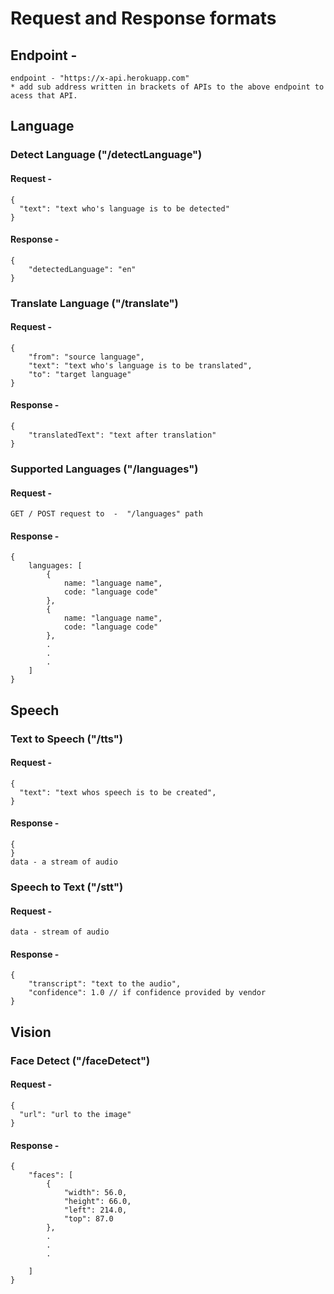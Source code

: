 # Request and Response formats

## Endpoint -
```
endpoint - "https://x-api.herokuapp.com"
* add sub address written in brackets of APIs to the above endpoint to acess that API.
```

## Language


### Detect Language ("/detectLanguage")

#### Request - 
```
{
  "text": "text who's language is to be detected"
}
```
#### Response - 
```
{
    "detectedLanguage": "en"
}
```

### Translate Language ("/translate")

#### Request - 
```
{
    "from": "source language",
    "text": "text who's language is to be translated",
    "to": "target language"
}
```
#### Response - 
```
{
    "translatedText": "text after translation"
}
```

### Supported Languages ("/languages")

#### Request - 
```
GET / POST request to  -  "/languages" path
```
#### Response - 
```
{
    languages: [
        {
            name: "language name",
            code: "language code"
        },
        {
            name: "language name",
            code: "language code"
        },
        .
        .
        .
    ]
}
```

## Speech


### Text to Speech ("/tts")

#### Request - 
```
{
  "text": "text whos speech is to be created",
}
```
#### Response - 
```
{
}
data - a stream of audio
```

### Speech to Text ("/stt")

#### Request - 
```
data - stream of audio
```
#### Response - 
```
{
    "transcript": "text to the audio",
    "confidence": 1.0 // if confidence provided by vendor
}
```


## Vision


### Face Detect ("/faceDetect")

#### Request - 
```
{
  "url": "url to the image"
}
```
#### Response - 
```
{
    "faces": [
        {
            "width": 56.0,
            "height": 66.0,
            "left": 214.0,
            "top": 87.0
        },
        .
        .
        .
        
    ]
}
```